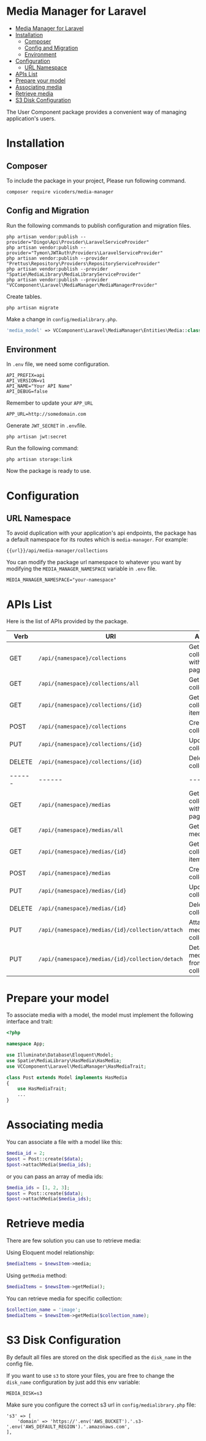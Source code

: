 # Media Manager for Laravel

- [Media Manager for Laravel](#media-manager-for-laravel)
- [Installation](#installation)
  - [Composer](#composer)
  - [Config and Migration](#config-and-migration)
  - [Environment](#environment)
- [Configuration](#configuration)
  - [URL Namespace](#url-namespace)
- [APIs List](#apis-list)
- [Prepare your model](#prepare-your-model)
- [Associating media](#associating-media)
- [Retrieve media](#retrieve-media)
- [S3 Disk Configuration](#s3-disk-configuration)

The User Component package provides a convenient way of managing application's users.

# Installation

## Composer

To include the package in your project, Please run following command.

```
composer require vicoders/media-manager
```

## Config and Migration

Run the following commands to publish configuration and migration files.

```
php artisan vendor:publish --provider="Dingo\Api\Provider\LaravelServiceProvider"
php artisan vendor:publish --provider="Tymon\JWTAuth\Providers\LaravelServiceProvider"
php artisan vendor:publish --provider "Prettus\Repository\Providers\RepositoryServiceProvider"
php artisan vendor:publish --provider "Spatie\MediaLibrary\MediaLibraryServiceProvider"
php artisan vendor:publish --provider "VCComponent\Laravel\MediaManager\MediaManagerProvider"
```

Create tables.

```
php artisan migrate
```

Make a change in `config/medialibrary.php`.

```php
'media_model' => VCComponent\Laravel\MediaManager\Entities\Media::class,
```

## Environment

In `.env` file, we need some configuration.

```
API_PREFIX=api
API_VERSION=v1
API_NAME="Your API Name"
API_DEBUG=false
```

Remember to update your `APP_URL`

```
APP_URL=http://somedomain.com
```

Generate `JWT_SECRET` in `.env`file.

```
php artisan jwt:secret
```

Run the following command:

```
php artisan storage:link
```

Now the package is ready to use.

# Configuration

## URL Namespace

To avoid duplication with your application's api endpoints, the package has a default namespace for its routes which is `media-manager`. For example:

```
{{url}}/api/media-manager/collections
```

You can modify the package url namespace to whatever you want by modifying the `MEDIA_MANAGER_NAMESPACE` variable in `.env` file.

```
MEDIA_MANAGER_NAMESPACE="your-namespace"
```

# APIs List

Here is the list of APIs provided by the package.

| Verb   | URI                                              | Action                                 |
| ------ | ------------------------------------------------ | -------------------------------------- |
| GET    | `/api/{namespace}/collections`                   | Get list of collection with pagination |
| GET    | `/api/{namespace}/collections/all`               | Get all collections                    |
| GET    | `/api/{namespace}/collections/{id}`              | Get collection item                    |
| POST   | `/api/{namespace}/collections`                   | Create collection                      |
| PUT    | `/api/{namespace}/collections/{id}`              | Update collection                      |
| DELETE | `/api/{namespace}/collections/{id}`              | Delete collection                      |
| ------ | ------                                           | ------                                 |
| GET    | `/api/{namespace}/medias`                        | Get list of collection with pagination |
| GET    | `/api/{namespace}/medias/all`                    | Get all medias                         |
| GET    | `/api/{namespace}/medias/{id}`                   | Get collection item                    |
| POST   | `/api/{namespace}/medias`                        | Create collection                      |
| PUT    | `/api/{namespace}/medias/{id}`                   | Update collection                      |
| DELETE | `/api/{namespace}/medias/{id}`                   | Delete collection                      |
| PUT    | `/api/{namespace}/medias/{id}/collection/attach` | Attach media to collection             |
| PUT    | `/api/{namespace}/medias/{id}/collection/detach` | Detach media from collection           |

# Prepare your model

To associate media with a model, the model must implement the following interface and trait:

```php
<?php

namespace App;

use Illuminate\Database\Eloquent\Model;
use Spatie\MediaLibrary\HasMedia\HasMedia;
use VCComponent\Laravel\MediaManager\HasMediaTrait;

class Post extends Model implements HasMedia
{
    use HasMediaTrait;
    ...
}

```

# Associating media

You can associate a file with a model like this:

```php
$media_id = 2;
$post = Post::create($data);
$post->attachMedia($media_ids);
```

or you can pass an array of media ids:

```php
$media_ids = [1, 2, 3];
$post = Post::create($data);
$post->attachMedia($media_ids);
```

# Retrieve media

There are few solution you can use to retrieve media:

Using Eloquent model relationship:

```php
$mediaItems = $newsItem->media;
```

Using `getMedia` method:

```php
$mediaItems = $newsItem->getMedia();
```

You can retrieve media for specific collection:

```php
$collection_name = 'image';
$mediaItems = $newsItem->getMedia($collection_name);
```

# S3 Disk Configuration

By default all files are stored on the disk specified as the `disk_name` in the config file.

If you want to use `s3` to store your files, you are free to change the `disk_name` configuration by just add this env variable:

```
MEDIA_DISK=s3
```

Make sure you configure the correct s3 url in `config/medialibrary.php` file:

```
's3' => [
    'domain' => 'https://'.env('AWS_BUCKET').'.s3-'.env('AWS_DEFAULT_REGION').'.amazonaws.com',
],
```
